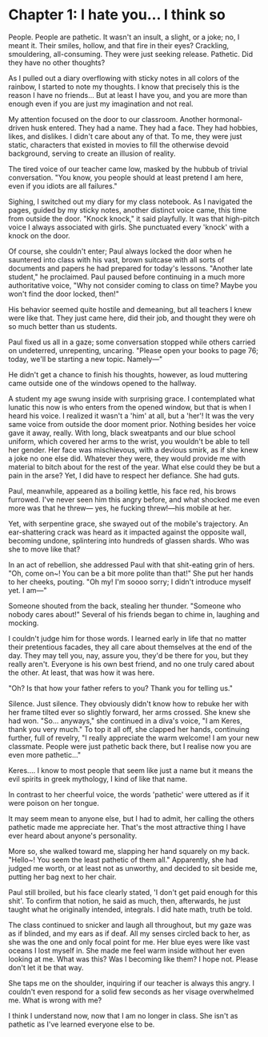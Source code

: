 # Chapter 1: I hate you... I think so


People. People are pathetic. It wasn't an insult, a slight, or a joke; no, I meant it. Their
smiles, hollow, and that fire in their eyes? Crackling, smouldering, all-consuming. They
were just seeking release. Pathetic. Did they have no other thoughts?

As I pulled out a diary overflowing with sticky notes in all colors of the rainbow, I
started to note my thoughts. I know that precisely this is the reason I have no friends...
But at least I have you, and you are more than enough even if you are just my imagination and not real.

My attention focused on the door to our classroom. Another hormonal-driven husk
entered. They had a name. They had a face. They had hobbies, likes, and dislikes. I
didn't care about any of that. To me, they were just static, characters that existed in
movies to fill the otherwise devoid background, serving to create an illusion of reality.

The tired voice of our teacher came low, masked by the hubbub of trivial conversation.
"You know, you people should at least pretend I am here, even if you idiots are all
failures."

Sighing, I switched out my diary for my class notebook. As I navigated the pages,
guided by my sticky notes, another distinct voice came, this time from outside the door.
"Knock knock," it said playfully. It was that high-pitch voice I always associated with
girls. She punctuated every 'knock' with a knock on the door.

Of course, she couldn't enter; Paul always locked the door when he sauntered into class
with his vast, brown suitcase with all sorts of documents and papers he had prepared
for today's lessons. "Another late student," he proclaimed. Paul paused before
continuing in a much more authoritative voice, "Why not consider coming to class on
time? Maybe you won't find the door locked, then!"

His behavior seemed quite hostile and demeaning, but all teachers I knew were like
that. They just came here, did their job, and thought they were oh so much better than
us students.

Paul fixed us all in a gaze; some conversation stopped while others carried on
undeterred, unrepenting, uncaring. "Please open your books to page 76; today, we'll
be starting a new topic. Namely—"

He didn't get a chance to finish his thoughts, however, as loud muttering came outside
one of the windows opened to the hallway.

A student my age swung inside with surprising grace. I contemplated what lunatic this
now is who enters from the opened window, but that is when I heard his voice. I realized
it wasn't a 'him' at all, but a 'her'! It was the very same voice from outside the door
moment prior. Nothing besides her voice gave it away, really. With long, black
sweatpants and our blue school uniform, which covered her arms to the wrist, you
wouldn't be able to tell her gender. Her face was mischievous, with a devious smirk, as
if she knew a joke no one else did. Whatever they were, they would provide me with
material to bitch about for the rest of the year. What else could they be but a pain in the
arse? Yet, I did have to respect her defiance. She had guts.

Paul, meanwhile, appeared as a boiling kettle, his face red, his brows furrowed. I've
never seen him this angry before, and what shocked me even more was that he threw—
yes, he fucking threw!—his mobile at her.

Yet, with serpentine grace, she swayed out of the mobile's trajectory. An ear-shattering
crack was heard as it impacted against the opposite wall, becoming undone, splintering
into hundreds of glassen shards. Who was she to move like that?

In an act of rebellion, she addressed Paul with that shit-eating grin of hers. "Oh, come
on~! You can be a bit more polite than that!" She put her hands to her cheeks, pouting.
"Oh my! I'm soooo sorry; I didn't introduce myself yet. I am—"

Someone shouted from the back, stealing her thunder. "Someone who nobody cares
about!" Several of his friends began to chime in, laughing and mocking.

I couldn't judge him for those words. I learned early in life that no matter their
pretentious facades, they all care about themselves at the end of the day. They may tell
you, nay, assure you, they'd be there for you, but they really aren't. Everyone is his own
best friend, and no one truly cared about the other. At least, that was how it was here.

"Oh? Is that how your father refers to you? Thank you for telling us."

Silence. Just silence. They obviously didn't know how to rebuke her with her frame tilted
ever so slightly forward, her arms crossed. She knew she had won.
"So... anyways," she continued in a diva's voice, "I am Keres, thank you very much."
To top it all off, she clapped her hands, continuing further, full of revelry, "I really
appreciate the warm welcome! I am your new classmate. People were just pathetic
back there, but I realise now you are even more pathetic..."

Keres.... I know to most people that seem like just a name but it means the evil spirits in greek mythology, I kind of like that name.

In contrast to her cheerful voice, the words 'pathetic' were uttered as if it were poison on her tongue.

It may seem mean to anyone else, but I had to admit, her calling the others pathetic made me appreciate her.
That's the most attractive thing I have ever heard about anyone's personality.

More so, she walked toward me, slapping her hand squarely on my back.
"Hello~! You seem the least pathetic of them all."
Apparently, she had judged me worth, or at least not as unworthy, and decided to sit beside me, putting her bag next to her chair.

Paul still broiled, but his face clearly stated, 'I don't get paid enough for this shit'.
To confirm that notion, he said as much, then, afterwards, he just taught what he originally intended, integrals. I did hate math, truth be told.

The class continued to snicker and laugh all throughout, but my gaze was as if blinded,
and my ears as if deaf. All my senses circled back to her, as she was the one and only focal point for me.
Her blue eyes were like vast oceans I lost myself in.
She made me
feel warm inside without her even looking at me.
What was this?
Was I becoming like them? I hope not.
Please don't let it be that way.

She taps me on the shoulder, inquiring if our teacher is always this angry.
I couldn't even respond for a solid few seconds as her visage overwhelmed me. What is wrong with me?

I think I understand now, now that I am no longer in class. She isn't as pathetic as I've learned everyone else to be.

